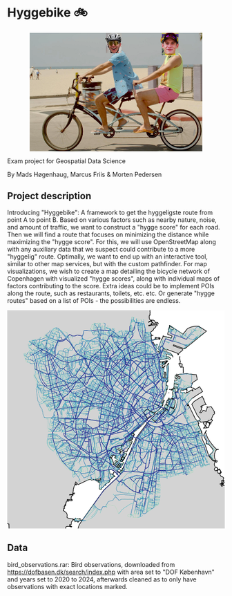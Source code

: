 # Hyggebike 🚲

<img src="pictures/hyggebike.png" width=400 style="display: block; margin-left: auto; margin-right: auto;"></img>

Exam project for Geospatial Data Science 

By Mads Høgenhaug, Marcus Friis &  Morten Pedersen


## Project description 

Introducing "Hyggebike": A framework to get the hyggeligste route from point A to point B. Based on various factors such as nearby nature, noise, and amount of traffic, we want to construct a "hygge score" for each road. Then we will find a route that focuses on minimizing the distance while maximizing the "hygge score". For this, we will use OpenStreetMap along with any auxiliary data that we suspect could contribute to a more "hyggelig" route. Optimally, we want to end up with an interactive tool, similar to other map services, but with the custom pathfinder. For map visualizations, we wish to create a map detailing the bicycle network of Copenhagen with visualized "hygge scores", along with individual maps of factors contributing to the score. Extra ideas could be to implement POIs along the route, such as restaurants, toilets, etc. etc. Or generate "hygge routes" based on a list of POIs - the possibilities are endless.

![Look at this beautiful map](pictures/coolmap.png)


## Data

bird_observations.rar: Bird observations, downloaded from https://dofbasen.dk/search/index.php with area set to "DOF København" and years set to 2020 to 2024, afterwards cleaned as to only have observations with exact locations marked.
